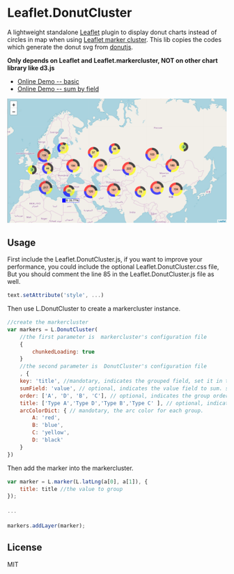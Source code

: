 Leaflet.DonutCluster
=====================

A lightweight standalone [Leaflet](https://leafletjs.com)  plugin to display donut charts instead of circles in map when using [Leaflet marker cluster](https://github.com/Leaflet/Leaflet.markercluster). This lib copies the codes which generate the donut svg from [donutjs](https://github.com/finom/donutjs).


**Only depends on Leaflet and Leaflet.markercluster, NOT on other chart library like d3.js**

- [Online Demo -- basic](https://jsfiddle.net/b43c1xkf/1/embedded/result,html/)
- [Online Demo -- sum by field](https://jsfiddle.net/mfxd015b/3/embedded/result,html/)

![cluster map example](screenshot.png)



## Usage
First include the Leaflet.DonutCluster.js, if you want to improve your performance, you could include the optional Leaflet.DonutCluster.css file,  
But you should comment the line 85 in the Leaflet.DonutCluster.js file as well. 
```javascript
text.setAttribute('style', ...)
```
Then use L.DonutCluster to create a markercluster instance.
```javascript
//create the markercluster
var markers = L.DonutCluster(
    //the first parameter is  markercluster's configuration file
    {
        chunkedLoading: true
    }
    //the second parameter is  DonutCluster's configuration file
    , {
    key: 'title', //mandotary, indicates the grouped field, set it in the options of marker
    sumField: 'value', // optional, indicates the value field to sum. set it in the options of marker
    order: ['A', 'D', 'B', 'C'], // optional, indicates the group order.
    title: ['Type A','Type D','Type B','Type C' ], // optional, indicates the group title, when it is an array, the order option must be specified. or use an object.{A:'Type A',D: 'Type D',B:'Type B',C:'Type C' }
    arcColorDict: { // mandotary, the arc color for each group.
        A: 'red',
        B: 'blue',
        C: 'yellow',
        D: 'black'
    }
})
```
Then add the marker into the markercluster.
```javascript
var marker = L.marker(L.latLng(a[0], a[1]), {
    title: title //the value to group
});

...

markers.addLayer(marker);
```

## License

MIT